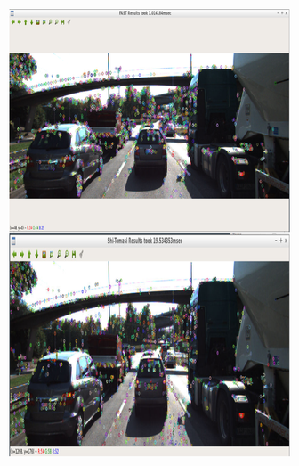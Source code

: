 <img src="media/FAST_detector.png" width="700" height="400" />
<img src="media/Shi-Tomasi_detector.png" width="700" height="400" />
